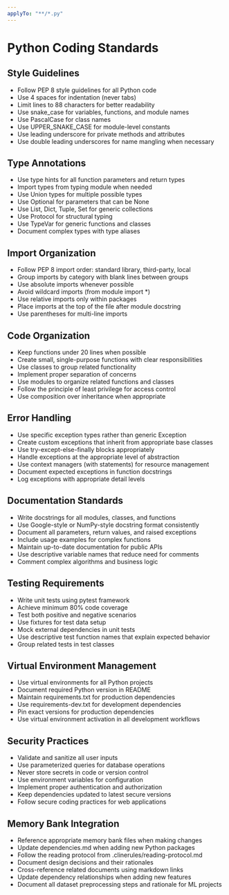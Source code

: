```yaml
---
applyTo: "**/*.py"
---
```


# Python Coding Standards

## Style Guidelines

- Follow PEP 8 style guidelines for all Python code
- Use 4 spaces for indentation (never tabs)
- Limit lines to 88 characters for better readability
- Use snake_case for variables, functions, and module names
- Use PascalCase for class names
- Use UPPER_SNAKE_CASE for module-level constants
- Use leading underscore for private methods and attributes
- Use double leading underscores for name mangling when necessary

## Type Annotations

- Use type hints for all function parameters and return types
- Import types from typing module when needed
- Use Union types for multiple possible types
- Use Optional for parameters that can be None
- Use List, Dict, Tuple, Set for generic collections
- Use Protocol for structural typing
- Use TypeVar for generic functions and classes
- Document complex types with type aliases

## Import Organization

- Follow PEP 8 import order: standard library, third-party, local
- Group imports by category with blank lines between groups
- Use absolute imports whenever possible
- Avoid wildcard imports (from module import *)
- Use relative imports only within packages
- Place imports at the top of the file after module docstring
- Use parentheses for multi-line imports

## Code Organization

- Keep functions under 20 lines when possible
- Create small, single-purpose functions with clear responsibilities
- Use classes to group related functionality
- Implement proper separation of concerns
- Use modules to organize related functions and classes
- Follow the principle of least privilege for access control
- Use composition over inheritance when appropriate

## Error Handling

- Use specific exception types rather than generic Exception
- Create custom exceptions that inherit from appropriate base classes
- Use try-except-else-finally blocks appropriately
- Handle exceptions at the appropriate level of abstraction
- Use context managers (with statements) for resource management
- Document expected exceptions in function docstrings
- Log exceptions with appropriate detail levels

## Documentation Standards

- Write docstrings for all modules, classes, and functions
- Use Google-style or NumPy-style docstring format consistently
- Document all parameters, return values, and raised exceptions
- Include usage examples for complex functions
- Maintain up-to-date documentation for public APIs
- Use descriptive variable names that reduce need for comments
- Comment complex algorithms and business logic

## Testing Requirements

- Write unit tests using pytest framework
- Achieve minimum 80% code coverage
- Test both positive and negative scenarios
- Use fixtures for test data setup
- Mock external dependencies in unit tests
- Use descriptive test function names that explain expected behavior
- Group related tests in test classes

## Virtual Environment Management

- Use virtual environments for all Python projects
- Document required Python version in README
- Maintain requirements.txt for production dependencies
- Use requirements-dev.txt for development dependencies
- Pin exact versions for production dependencies
- Use virtual environment activation in all development workflows

## Security Practices

- Validate and sanitize all user inputs
- Use parameterized queries for database operations
- Never store secrets in code or version control
- Use environment variables for configuration
- Implement proper authentication and authorization
- Keep dependencies updated to latest secure versions
- Follow secure coding practices for web applications

## Memory Bank Integration

- Reference appropriate memory bank files when making changes
- Update dependencies.md when adding new Python packages
- Follow the reading protocol from .clinerules/reading-protocol.md
- Document design decisions and their rationales
- Cross-reference related documents using markdown links
- Update dependency relationships when adding new features
- Document all dataset preprocessing steps and rationale for ML projects

